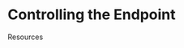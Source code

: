 # Controlling the Endpoint

Resources

[](https://aws.amazon.com/elasticloadbalancing/features/?nc=sn&loc=2&dn=1)
[](https://docs.aws.amazon.com/AWSEC2/latest/UserGuide/security-group-rules.html)
[](https://docs.aws.amazon.com/vpc/latest/userguide/vpc-network-acls.html#nacl-ephemeral-ports)
[](https://docs.aws.amazon.com/elasticloadbalancing/latest/classic/elb-security-groups.html#elb-vpc-nacl)
[](https://docs.aws.amazon.com/vpc/latest/userguide/flow-logs.html#flow-logs-aggregration-interval)
[](https://docs.aws.amazon.com/vpc/latest/userguide/flow-logs.html)
[](https://docs.aws.amazon.com/vpc/latest/userguide/flow-logs-cwl.html)
